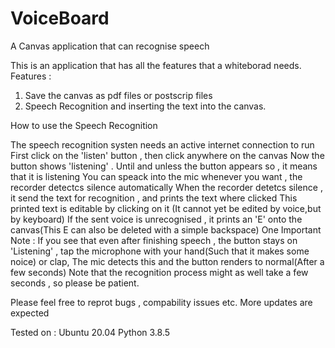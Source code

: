# VoiceBoard
A Canvas application that can recognise speech

This is an application that has all the features that a whiteborad needs.
Features :
1. Save the canvas as pdf files or postscrip files
2. Speech Recognition and inserting the text into the canvas.

How to use the Speech Recognition

The speech recognition systen needs an active internet connection to run
First click on the 'listen' button , then click anywhere on the canvas
Now the button shows 'listening' . Until and unless the button appears so , it means that it is listening
You can speack into the mic whenever you want , the recorder detectcs silence automatically
When the recorder detetcs silence , it send the text for recognition , and prints the text where clicked
This printed text is editable by clicking on it (It cannot yet be edited by voice,but by keyboard)
If the sent voice is unrecognised , it prints an 'E' onto the canvas(This E can also be deleted with a simple backspace)
One Important Note :
If you see that even after finishing speech , the button stays on 'Listening' , tap the microphone with your hand(Such that it makes some noice) or clap,
The mic detects this and the button renders to normal(After a few seconds)
Note that the recognition process might as well take a few seconds , so please be patient.


Please feel free to reprot bugs , compability issues etc.
More updates are expected


Tested on :
Ubuntu 20.04
Python 3.8.5


